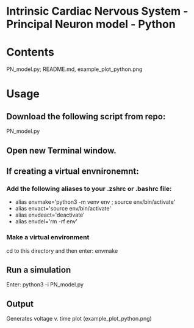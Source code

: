 # Intrinsic Cardiac Nervous System - Principal Neuron model - Python

# Contents
PN_model.py; README.md, example_plot_python.png

# Usage
## Download the following script from repo: 
PN_model.py
  
## Open new Terminal window.

## If creating a virtual envnironemnt:
### Add the following aliases to your .zshrc or .bashrc file:
* alias envmake='python3 -m venv env ; source env/bin/activate'
* alias envact='source env/bin/activate'
* alias envdeact='deactivate'
* alias envdel='rm -rf env'

### Make a virtual environment
cd to this directory and then enter:
envmake

## Run a simulation
Enter:
python3 -i PN_model.py

## Output
Generates voltage v. time plot (example_plot_python.png)

